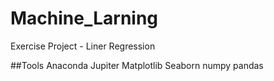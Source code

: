 # Machine_Larning
Exercise Project - Liner Regression

##Tools
Anaconda
Jupiter
Matplotlib
Seaborn
numpy
pandas
